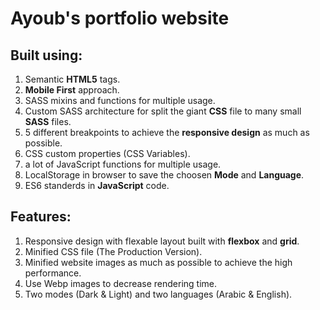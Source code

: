 # Ayoub's portfolio website

## Built using:

1. Semantic **HTML5** tags.
2. **Mobile First** approach.
3. SASS mixins and functions for multiple usage.
4. Custom SASS architecture for split the giant **CSS** file to many small **SASS** files.
5. 5 different breakpoints to achieve the **responsive design** as much as possible.
6. CSS custom properties (CSS Variables).
7. a lot of JavaScript functions for multiple usage.
8. LocalStorage in browser to save the choosen **Mode** and **Language**.
9. ES6 standerds in **JavaScript** code.

## Features:

1. Responsive design with flexable layout built with **flexbox** and **grid**.
2. Minified CSS file (The Production Version).
3. Minified website images as much as possible to achieve the high performance.
4. Use Webp images to decrease rendering time.
5. Two modes (Dark & Light) and two languages (Arabic & English).
